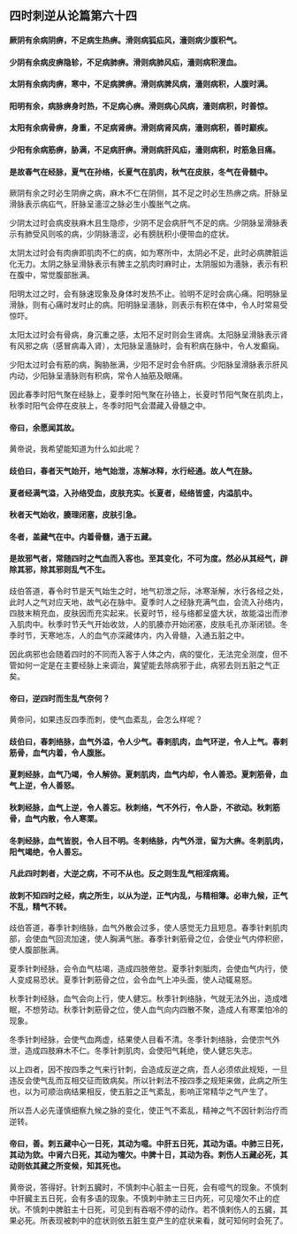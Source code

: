 ## 四时刺逆从论篇第六十四

#### 厥阴有余病阴痹，不足病生热痹。滑则病狐疝风，濇则病少腹积气。

#### 少阴有余病皮痹隐轸，不足病肺痹。滑则病肺风疝，濇则病积溲血。

#### 太阴有余病肉痹，寒中，不足病脾痹。滑则病脾风病，濇则病积，人腹时满。

#### 阳明有余，病脉痹身时热，不足病心痹。滑则病心风病，濇则病积，时善惊。

#### 太阳有余病骨痹，身重，不足病肾痹。滑则病肾风病，濇则病积，善时巅疾。

#### 少阳有余病筋痹，胁满，不足病肝痹。滑则病肝风疝，濇则病积，时筋急目痛。

#### 是故春气在经脉，夏气在孙络，长夏气在肌肉，秋气在皮肤，冬气在骨髄中。

厥阴有余之时必生阴痹之病，麻木不仁在阴侧，其不足之时必生热痹之病。肝脉呈滑脉表示病疝气，肝脉呈濇涩之脉必生小腹胀气之病。

少阴太过时会病皮肤麻木且生隐疹，少阴不足会病肝气不足的病。少阴脉呈滑脉表示有肺受风则咳的病，少阴脉濇涩，必有膀胱积小便带血的症状。

太阴太过时会有肉痹即肌肉不仁的病，如为寒所中，太阴必不足，此时必病脾脏运化无力。太阴之脉呈滑脉表示有脾主之肌肉时麻时止，太阴服如为濇脉，表示有积在腹中，常觉腹部胀满。

阳明太过之时，会有脉速现象及身体时发热不止。验明不足时会病心痛。阳明脉呈滑脉，则有心痛时发时止的病。阳明脉呈濇脉，则表示有积在体中，令人时常易受惊吓。

太阳太过时会有骨病，身沉重之感，太阳不足时则会生肾病。太阳脉呈滑脉表示肾有风邪之病（感冒病毒入肾），太阳脉呈濇脉时，会有积病在脉中，令人发癫痫。

少阳太过时会有筋的病，胸胁胀满，少阳不足时会令肝病。少阳脉呈滑脉表示肝风内动，少阳脉呈濇脉则有积病，常令人抽筋及眼痛。

因此春季时阳气聚在经脉上，夏季时阳气聚在孙铬上，长夏时节阳气聚在肌肉上，秋季时阳气会停在皮肤上，冬季时阳气会潜藏入骨髓之中。

#### 帝曰，余愿闻其故。

黄帝说，我希望能知道为什么如此呢？

#### 歧伯曰，春者天气始开，地气始泄，冻解冰释，水行经通。故人气在脉。

#### 夏者经满气溢，入孙络受血，皮肤充实。长夏者，经络皆盛，内溢肌中。

#### 秋者天气始收，腠理闭塞，皮肤引急。

#### 冬者，盖藏气在中。内着骨髓，通于五藏。

#### 是故邪气者，常随四时之气血而入客也。至其变化，不可为度。然必从其经气，辟除其邪，除其邪则乱气不生。

歧伯答道，春令时节是天气始生之时，地气初泄之际，冰寒渐解，水行各经之处，此时人之气对应天地，故气必在脉中。夏季时人之经脉充满气血，会流入孙络内，四肢末稍充血，皮肤因而充实起来。长夏时节，经与络都呈盛大状，故能溢出而渗入肌肉中。秋季时节夭气开始收敛，人的肌腠亦开始闭塞，皮肤毛孔亦渐闭锁。冬季时节，天寒地冻，人的血气亦深藏体内，内入骨髓，入通五脏之中。

因此病邪也会随着四时的不同而入客于人体之内，病的燮化，无法完全测度，但不管如何一定是在主要经脉上来调治，冀望能去除病邪于此，病邪去则五脏之气正矣。

#### 帝曰，逆四时而生乱气奈何？

黄帝问，如果违反四季而刺，使气血紊乱，会怎么样呢？

#### 歧伯曰，春刺络脉，血气外溢，令人少气。春剌肌肉，血气环逆，令人上气。春剌筋骨，血气内着，令人腹胀。

#### 夏刺经脉，血气乃竭，令人解㑊。夏剌肌肉，血气内却，令人善恐。夏刺筋骨，血气上逆，令人善怒。

#### 秋刺经脉，血气上逆，令人善忘。秋刺络，气不外行，令人卧，不欲动。秋刺筋骨，血气内散，令人寒栗。

#### 冬刺经脉，血气皆脱，令人目不明。冬剌络脉，内气外泄，留为大痹。冬刺肌肉，阳气竭绝，令人善忘。

#### 凡此四时刺者，大逆之病，不可不从也。反之则生乱气相淫病焉。

#### 故刺不知四时之经，病之所生，以从为逆，正气内乱，与精相簿。必审九候，正气不乱，精气不转。

歧伯答道，春季针刺络脉，血气外散会过多，使人感觉无力且短息。春季针剌肌肉部，会使血气回流加速，使人胸满气胀。春季针剌筋骨之位，会使业气内停积瘀，使人腹部胀满。

夏季针刺经脉，会令血气枯竭，造成四肢倦怠。夏季针刺胝肉，会使血气内行，使人变成易恐状。夏季针刺筋骨之位，会令血气上冲头面，使人动辄易怒。

秋季针刺经脉，血气会向上行，使人健忘。秋季针刺络脉，气就无法外出，造成嗜眠，不想劳动。秋季针刺筋骨之位，使人血气向内四散不聚，造成人有寒栗怕冷的现象。

冬季针刺经脉，会使气血两虚，结果使人目看不清。冬季针刺络脉，会使宗气外泄，造成四肢麻木不仁。冬季针刺肌肉，会使阳气耗绝，使人健忘失志。

以上四者，因不按四季之气来行针刺，会造成反逆之病，吾人必须侬此规矩，一旦违反会使气乱而互相交征而致病矣。所以针剌法不按四季之规矩来做，此病之所生也，以为可顺治病结果相反，使五脏之正气紊乱，影响正常精华之气产生了。

所以吾人必先谨慎细察九候之脉的变化，使正气不紊乱，精神之气不因针刺治疗而逆转。

#### 帝曰，善。刺五藏中心一日死，其动为噫。中肝五日死，其动为语。中肺三日死，其动为欬。中肾六日死，其动为嚏欠。中脾十日，其动为呑。刺伤人五藏必死，其动则依其藏之所变候，知其死也。

黄帝说，答得好。针刺五臓时，不慎刺中心脏主一日死，会有噫气的现象。不慎刺中肝臓主五日死，会有多语的现象。不慎刺中肺主三日内死，可见嚏欠不止的症状。不慎刺中脾脏主十日死，可见到有吞咽不停的动作。若不慎剌伤人的五臓，其果必死。所表现被刺中的症状则依五脏生变产生的症状来看，就可知何时会死了。